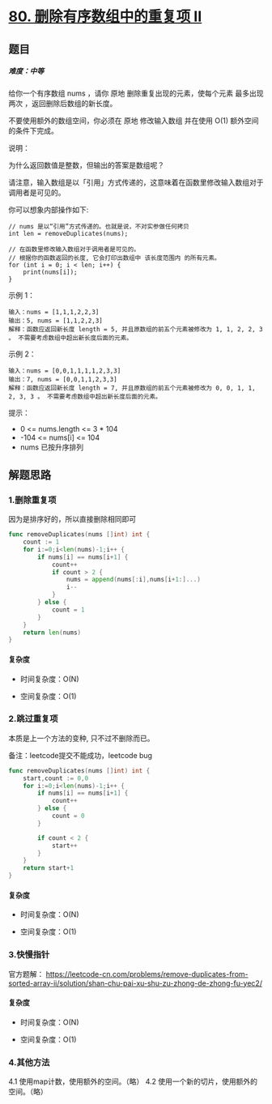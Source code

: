 # [80. 删除有序数组中的重复项 II](https://leetcode-cn.com/problems/remove-duplicates-from-sorted-array-ii/)

## 题目

##### 难度：中等

给你一个有序数组 nums ，请你 原地 删除重复出现的元素，使每个元素 最多出现两次 ，返回删除后数组的新长度。

不要使用额外的数组空间，你必须在 原地 修改输入数组 并在使用 O(1) 额外空间的条件下完成。

说明：

为什么返回数值是整数，但输出的答案是数组呢？

请注意，输入数组是以「引用」方式传递的，这意味着在函数里修改输入数组对于调用者是可见的。

你可以想象内部操作如下:
~~~
// nums 是以“引用”方式传递的。也就是说，不对实参做任何拷贝
int len = removeDuplicates(nums);

// 在函数里修改输入数组对于调用者是可见的。
// 根据你的函数返回的长度, 它会打印出数组中 该长度范围内 的所有元素。
for (int i = 0; i < len; i++) {
    print(nums[i]);
}
~~~

示例 1：

~~~
输入：nums = [1,1,1,2,2,3]
输出：5, nums = [1,1,2,2,3]
解释：函数应返回新长度 length = 5, 并且原数组的前五个元素被修改为 1, 1, 2, 2, 3 。 不需要考虑数组中超出新长度后面的元素。
~~~

示例 2：

~~~
输入：nums = [0,0,1,1,1,1,2,3,3]
输出：7, nums = [0,0,1,1,2,3,3]
解释：函数应返回新长度 length = 7, 并且原数组的前五个元素被修改为 0, 0, 1, 1, 2, 3, 3 。 不需要考虑数组中超出新长度后面的元素。
~~~

提示：

- 0 <= nums.length <= 3 * 104
- -104 <= nums[i] <= 104
- nums 已按升序排列

## 解题思路

### 1.删除重复项

因为是排序好的，所以直接删除相同即可

~~~go
func removeDuplicates(nums []int) int {
    count := 1
    for i:=0;i<len(nums)-1;i++ {
        if nums[i] == nums[i+1] {
            count++
            if count > 2 {
                nums = append(nums[:i],nums[i+1:]...)
				i--
            }
        } else {
            count = 1
        }
    }
    return len(nums)
}
~~~

#### 复杂度

- 时间复杂度：O(N)

- 空间复杂度：O(1)

### 2.跳过重复项

本质是上一个方法的变种, 只不过不删除而已。

备注：leetcode提交不能成功，leetcode bug

~~~go
func removeDuplicates(nums []int) int {
    start,count := 0,0
    for i:=0;i<len(nums)-1;i++ {
        if nums[i] == nums[i+1] {
            count++
        } else {
            count = 0
        }

		if count < 2 {
			start++
        }
    }
    return start+1
}
~~~

#### 复杂度

- 时间复杂度：O(N)

- 空间复杂度：O(1)

### 3.快慢指针

官方题解：
https://leetcode-cn.com/problems/remove-duplicates-from-sorted-array-ii/solution/shan-chu-pai-xu-shu-zu-zhong-de-zhong-fu-yec2/

#### 复杂度

- 时间复杂度：O(N)

- 空间复杂度：O(1)

### 4.其他方法

4.1 使用map计数，使用额外的空间。（略）
4.2 使用一个新的切片，使用额外的空间。（略）

